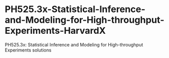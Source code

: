 # PH525.3x-Statistical-Inference-and-Modeling-for-High-throughput-Experiments-HarvardX
PH525.3x: Statistical Inference and Modeling for High-throughput Experiments solutions


